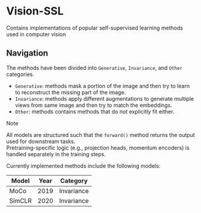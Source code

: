 # Vision-SSL
Contains implementations of popular self-supervised learning methods used in computer vision

## Navigation
The methods have been divided into `Generative`, `Invariance`, and `Other` categories. 
- `Generative`: methods mask a portion of the image and then try to learn to reconstruct the missing part of the image. 
- `Invariance`: methods apply different augmentations to generate multiple views from same image and then try to match the embeddings. 
- `Other`: methods contains methods that do not explicitly fit either.

> [!Note]  
> All models are structured such that the `forward()` method returns the output used for downstream tasks.  
> Pretraining-specific logic (e.g., projection heads, momentum encoders) is handled separately in the training steps.

Currently implemented methods include the following models:


| Model          | Year |  Category |
|----------------|------|-----------|
|MoCo            | 2019 | Invariance | 
|SimCLR          | 2020 | Invariance |
